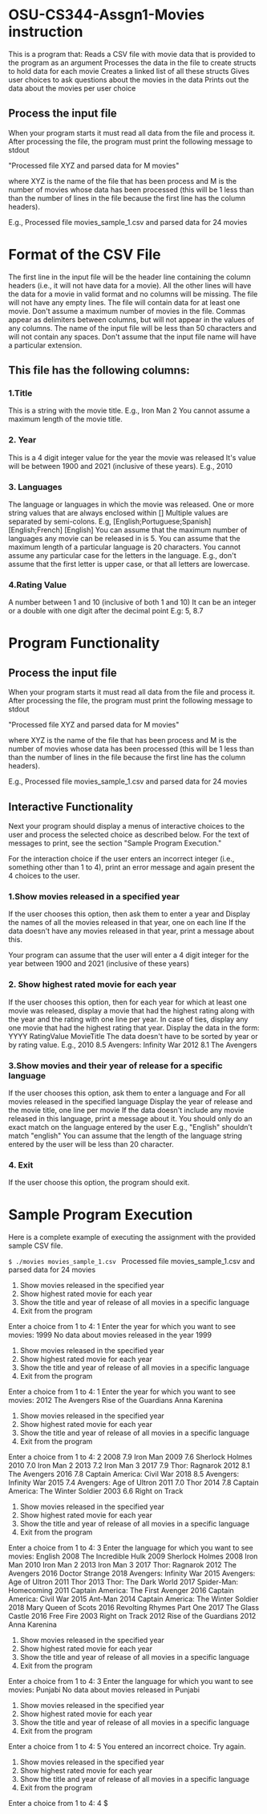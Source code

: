 # OSU-CS344-Assgn1-Movies instruction

This is a program that:
Reads a CSV file with movie data that is provided to the program as an argument
Processes the data in the file to create structs to hold data for each movie
Creates a linked list of all these structs
Gives user choices to ask questions about the movies in the data
Prints out the data about the movies per user choice

## Process the input file
When your program starts it must read all data from the file and process it. After processing the file, the program must print the following message to stdout

"Processed file XYZ and parsed data for M movies"

where XYZ is the name of the file that has been process and M is the number of movies whose data has been processed (this will be 1 less than than the number of lines in the file because the first line has the column headers).

E.g., Processed file movies_sample_1.csv and parsed data for 24 movies

# Format of the CSV File
The first line in the input file will be the header line containing the column headers (i.e., it will not have data for a movie).
All the other lines will have the data for a movie in valid format and no columns will be missing.
The file will not have any empty lines.
The file will contain data for at least one movie.
Don't assume a maximum number of movies in the file.
Commas appear as delimiters between columns, but will not appear in the values of any columns.
The name of the input file will be less than 50 characters and will not contain any spaces.
Don't assume that the input file name will have a particular extension.

## This file has the following columns:

### 1.Title
This is a string with the movie title. 
E.g., Iron Man 2
You cannot assume a maximum length of the movie title.
### 2. Year
This is a 4 digit integer value for the year the movie was released
It's value will be between 1900 and 2021 (inclusive of these years).
E.g., 2010
### 3. Languages
The language or languages in which the movie was released.
One or more string values that are always enclosed within []
Multiple values are separated by semi-colons.
E.g,
[English;Portuguese;Spanish]
[English;French]
[English]
You can assume that the maximum number of languages any movie can be released in is 5.
You can assume that the maximum length of a particular language is 20 characters.
You cannot assume any particular case for the letters in the language.
E.g., don't assume that the first letter is upper case, or that all letters are lowercase.
### 4.Rating Value
A number between 1 and 10 (inclusive of both 1 and 10)
It can be an integer or a double with one digit after the decimal point
E.g: 5, 8.7

# Program Functionality

## Process the input file
When your program starts it must read all data from the file and process it. After processing the file, the program must print the following message to stdout

"Processed file XYZ and parsed data for M movies"

where XYZ is the name of the file that has been process and M is the number of movies whose data has been processed (this will be 1 less than than the number of lines in the file because the first line has the column headers).

E.g., Processed file movies_sample_1.csv and parsed data for 24 movies

## Interactive Functionality

Next your program should display a menus of interactive choices to the user and process the selected choice as described below. For the text of messages to print, see the section "Sample Program Execution."

For the interaction choice if  the user enters an incorrect integer (i.e., something other than 1 to 4), print an error message and again present the 4 choices to the user. 

### 1.Show movies released in a specified year

If the user chooses this option, then ask them to enter a year and
Display the names of all the movies released in that year, one on each line
If the data doesn't have any movies released in that year, print a message about this. 

Your program can assume that the user will enter a 4 digit integer for the year between 1900 and 2021 (inclusive of these years)

### 2. Show highest rated movie for each year

If the user chooses this option, then for each year for which at least one movie was released, display a movie that had the highest rating along with the year and the rating with one line per year.
  In case of ties, display any one movie that had the highest rating that year.
Display the data in the form: YYYY RatingValue MovieTitle
The data doesn't have to be sorted by year or by rating value.
E.g.,
  2010 8.5 Avengers: Infinity War
  2012 8.1 The Avengers
  
### 3.Show movies and their year of release for a specific language

If the user chooses this option, ask them to enter a language and
For all movies released in the specified language
Display the year of release and the movie title, one line per movie
If the data doesn't include any movie released in this language, print a message about it.
You should only do an exact match on the language entered by the user
E.g., "English" shouldn’t match "english"
You can assume that the length of the language string entered by the user will be less than 20 character.

### 4. Exit

If the user choose this option, the program should exit.

# Sample Program Execution
Here is a complete example of executing the assignment with the provided sample CSV file.

`$ ./movies movies_sample_1.csv `
Processed file movies_sample_1.csv and parsed data for 24 movies

1. Show movies released in the specified year
2. Show highest rated movie for each year
3. Show the title and year of release of all movies in a specific language
4. Exit from the program

Enter a choice from 1 to 4: 1
Enter the year for which you want to see movies: 1999
No data about movies released in the year 1999

1. Show movies released in the specified year
2. Show highest rated movie for each year
3. Show the title and year of release of all movies in a specific language
4. Exit from the program

Enter a choice from 1 to 4: 1
Enter the year for which you want to see movies: 2012
The Avengers
Rise of the Guardians
Anna Karenina

1. Show movies released in the specified year
2. Show highest rated movie for each year
3. Show the title and year of release of all movies in a specific language
4. Exit from the program

Enter a choice from 1 to 4: 2
2008 7.9 Iron Man
2009 7.6 Sherlock Holmes
2010 7.0 Iron Man 2
2013 7.2 Iron Man 3
2017 7.9 Thor: Ragnarok
2012 8.1 The Avengers
2016 7.8 Captain America: Civil War
2018 8.5 Avengers: Infinity War
2015 7.4 Avengers: Age of Ultron
2011 7.0 Thor
2014 7.8 Captain America: The Winter Soldier
2003 6.6 Right on Track

1. Show movies released in the specified year
2. Show highest rated movie for each year
3. Show the title and year of release of all movies in a specific language
4. Exit from the program

Enter a choice from 1 to 4: 3
Enter the language for which you want to see movies: English
2008 The Incredible Hulk
2009 Sherlock Holmes
2008 Iron Man
2010 Iron Man 2
2013 Iron Man 3
2017 Thor: Ragnarok
2012 The Avengers
2016 Doctor Strange
2018 Avengers: Infinity War
2015 Avengers: Age of Ultron
2011 Thor
2013 Thor: The Dark World
2017 Spider-Man: Homecoming
2011 Captain America: The First Avenger
2016 Captain America: Civil War
2015 Ant-Man
2014 Captain America: The Winter Soldier
2018 Mary Queen of Scots
2016 Revolting Rhymes Part One
2017 The Glass Castle
2016 Free Fire
2003 Right on Track
2012 Rise of the Guardians
2012 Anna Karenina

1. Show movies released in the specified year
2. Show highest rated movie for each year
3. Show the title and year of release of all movies in a specific language
4. Exit from the program

Enter a choice from 1 to 4: 3
Enter the language for which you want to see movies: Punjabi
No data about movies released in Punjabi

1. Show movies released in the specified year
2. Show highest rated movie for each year
3. Show the title and year of release of all movies in a specific language
4. Exit from the program

Enter a choice from 1 to 4: 5
You entered an incorrect choice. Try again.

1. Show movies released in the specified year
2. Show highest rated movie for each year
3. Show the title and year of release of all movies in a specific language
4. Exit from the program

Enter a choice from 1 to 4: 4
$
